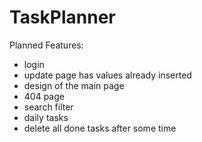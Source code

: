 # TaskPlanner
Planned Features:
- login
- update page has values already inserted
- design of the main page
- 404 page
- search filter
- daily tasks
- delete all done tasks after some time
